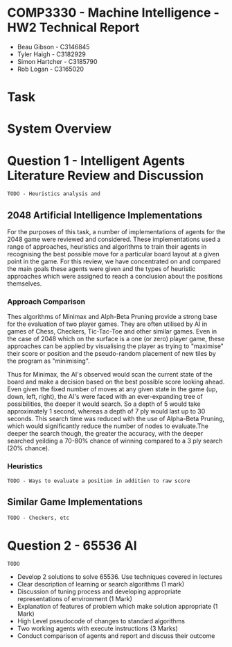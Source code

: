 COMP3330 - Machine Intelligence - HW2 Technical Report
======================================================

* Beau Gibson - C3146845
* Tyler Haigh - C3182929
* Simon Hartcher - C3185790
* Rob Logan - C3165020

# Task #

# System Overview #

# Question 1 - Intelligent Agents Literature Review and Discussion #

`TODO - Heuristics analysis and `

## 2048 Artificial Intelligence Implementations ##
For the purposes of this task, a number of implementations of agents for the 2048 game were reviewed and
considered. These implementations used a range of approaches, heuristics and algorithms to train their agents in
recognising the best possible move for a particular board layout at a given point in the game. For this review, 
we have concentrated on and compared the main goals these agents were given and the types of heuristic approaches
which were assigned to reach a conclusion about the positions themselves.
     
### Approach Comparison ###
Thes algorithms of Minimax and Alph-Beta Pruning provide a strong base for the evaluation of two player games. 
They are often utilised by AI in games of Chess, Checkers, Tic-Tac-Toe and other similar games. Even in the 
case of 2048 which on the surface is a one (or zero) player game, these approaches can be applied by visualising 
the player as trying to "maximise" their score or position and the pseudo-random placement of new tiles by the 
program as "minimising". 

Thus for Minimax, the AI's observed would scan the current state of the board and make a decision based on the best 
possible score looking ahead. Even given the fixed number of moves at any given state in the game (up, down, left, right), 
the AI's were faced with an ever-expanding tree of possibilities, the deeper it would search. So a depth of 5 would take 
approximately 1 second, whereas a depth of 7 ply would last up to 30 seconds. This search time was reduced with the use
of Alpha-Beta Pruning, which would significantly reduce the number of nodes to evaluate.The deeper the search though, the 
greater the accuracy, with the deeper searched yeilding a 70-80% chance of winning compared to a 3 ply search (20% chance).

### Heuristics ###
`TODO - Ways to evaluate a position in addition to raw score`

## Similar Game Implementations ##
`TODO - Checkers, etc`

# Question 2 - 65536 AI #

`TODO`

* Develop 2 solutions to solve 65536. Use techniques covered in lectures
* Clear description of learning or search algorithms (1 mark)
* Discussion of tuning process and developing appropriate representations of environment (1 Mark)
* Explanation of features of problem which make solution appropriate (1 Mark)
* High Level pseudocode of changes to standard algorithms
* Two working agents with execute instructions (3 Marks)
* Conduct comparison of agents and report and discuss their outcome
